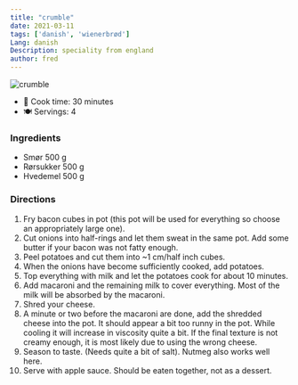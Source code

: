 ```yaml
---
title: "crumble"
date: 2021-03-11
tags: ['danish', 'wienerbrød']
Lang: danish
Description: speciality from england
author: fred 
---
```


![crumble](/pix/crumble.jpg)

- 🍳 Cook time: 30 minutes
- 🍽️  Servings: 4

### Ingredients
- Smør 500 g 
- Rørsukker 500 g 
- Hvedemel 500 g



### Directions

1. Fry bacon cubes in pot (this pot will be used for everything so choose an appropriately large one).
2. Cut onions into half-rings and let them sweat in the same pot. Add some butter if your bacon was not fatty enough.
3. Peel potatoes and cut them into ~1 cm/half inch cubes.
4. When the onions have become sufficiently cooked, add potatoes.
5. Top everything with milk and let the potatoes cook for about 10 minutes.
7. Add macaroni and the remaining milk to cover everything. Most of the milk will be absorbed by the macaroni.
8. Shred your cheese.
9. A minute or two before the macaroni are done, add the shredded cheese into the pot. It should appear a bit too runny in the pot. While cooling it will increase in viscosity quite a bit. If the final texture is not creamy enough, it is most likely due to using the wrong cheese.
10. Season to taste. (Needs quite a bit of salt). Nutmeg also works well here.
11. Serve with apple sauce. Should be eaten together, not as a dessert.
